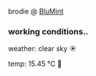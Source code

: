 brodie @ [BluMint](https://www.linkedin.com/company/blumint-io/)

<!--weather_start-->
### working conditions..

weather: clear sky ☀️

temp: 15.45 °C 👕

<!--weather_end-->
